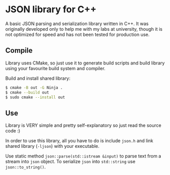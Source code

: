 # JSON library for C++

A basic JSON parsing and serialization library written in C++. 
It was originally developed only to help me with my labs at university, 
though it is not optimized for speed and has not been tested for production use.

## Compile

Library uses CMake, so just use it to generate build scripts 
and build library using your favourite build system and compiler.

Build and install shared library:
``` bash
$ cmake -B out -G Ninja .
$ cmake --build out
$ sudo cmake --install out
```

## Use

Library is VERY simple and pretty self-explanatory so just read the source code :)

In order to use this library, all you have to do is include `json.h` 
and link shared library (`-ljson`) with your executable.

Use static method `json::parse(std::istream &input)` to parse text from a stream
into `json` object. To serialize `json` into `std::string` use `json::to_string()`.

